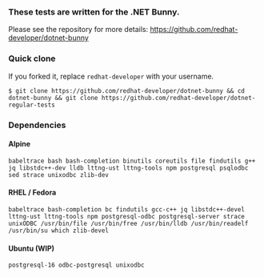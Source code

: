 ### These tests are written for the .NET Bunny.

Please see the repository for more details: https://github.com/redhat-developer/dotnet-bunny

### Quick clone

If you forked it, replace `redhat-developer` with your username.

```
$ git clone https://github.com/redhat-developer/dotnet-bunny && cd dotnet-bunny && git clone https://github.com/redhat-developer/dotnet-regular-tests
```

### Dependencies

#### Alpine
```
babeltrace bash bash-completion binutils coreutils file findutils g++ jq libstdc++-dev lldb lttng-ust lttng-tools npm postgresql psqlodbc sed strace unixodbc zlib-dev
```

#### RHEL / Fedora
```
babeltrace bash-completion bc findutils gcc-c++ jq libstdc++-devel lttng-ust lttng-tools npm postgresql-odbc postgresql-server strace unixODBC /usr/bin/file /usr/bin/free /usr/bin/lldb /usr/bin/readelf /usr/bin/su which zlib-devel
```
#### Ubuntu (WIP)
```
postgresql-16 odbc-postgresql unixodbc
```
